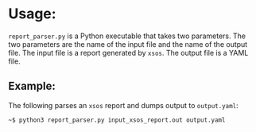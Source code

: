# Usage:

`report_parser.py` is a Python executable that takes two parameters. The two parameters are the name of the input file
and the name of the output file. The input file is a report generated by `xsos`. The output file is a YAML file.

## Example:

The following parses an `xsos` report and dumps output to `output.yaml`:

`~$ python3 report_parser.py input_xsos_report.out output.yaml`

